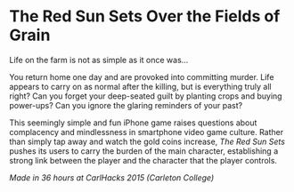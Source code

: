 # The Red Sun Sets Over the Fields of Grain
Life on the farm is not as simple as it once was...

You return home one day and are provoked into committing murder. Life appears to carry on as normal after the killing, but is everything truly all right? Can you forget your deep-seated guilt by planting crops and buying power-ups? Can you ignore the glaring reminders of your past?

This seemingly simple and fun iPhone game raises questions about complacency and mindlessness in smartphone video game culture. Rather than simply tap away and watch the gold coins increase, *The Red Sun Sets* pushes its users to carry the burden of the main character, establishing a strong link between the player and the character that the player controls.

*Made in 36 hours at CarlHacks 2015 (Carleton College)*
